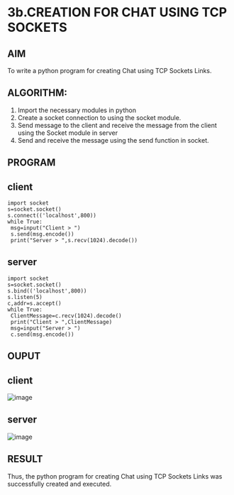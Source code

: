 # 3b.CREATION FOR CHAT USING TCP SOCKETS
## AIM
To write a python program for creating Chat using TCP Sockets Links.
## ALGORITHM:
1. Import the necessary modules in python
2. Create a socket connection to using the socket module.
3. Send message to the client and receive the message from the client using the Socket module in
 server
4. Send and receive the message using the send function in socket.
## PROGRAM
## client
```
import socket
s=socket.socket()
s.connect(('localhost',800))
while True:
 msg=input("Client > ")
 s.send(msg.encode())
 print("Server > ",s.recv(1024).decode())
```
## server
```
import socket
s=socket.socket()
s.bind(('localhost',800))
s.listen(5)
c,addr=s.accept()
while True:
 ClientMessage=c.recv(1024).decode()
 print("Client > ",ClientMessage)
 msg=input("Server > ")
 c.send(msg.encode())

```
## OUPUT
## client
![image](https://github.com/iniyasri4464/3b_CHAT_USING_TCP_SOCKETS/assets/152419072/3c83b57f-428e-424d-b558-4dee9a5ef167)
## server
![image](https://github.com/iniyasri4464/3b_CHAT_USING_TCP_SOCKETS/assets/152419072/291d44da-6ca8-4cd2-aa14-44880c00313d)

## RESULT
Thus, the python program for creating Chat using TCP Sockets Links was successfully 
created and executed.
